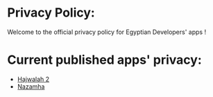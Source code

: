 # Privacy Policy:
Welcome to the official privacy policy for Egyptian Developers' apps !

# Current published apps' privacy:
* [Hajwalah 2](https://github.com/EgyDevs2020/privacy-policy/blob/main/hajwalah-2.md)
* [Nazamha](https://github.com/EgyDevs2020/privacy-policy/blob/main/nazamha-app.md)

